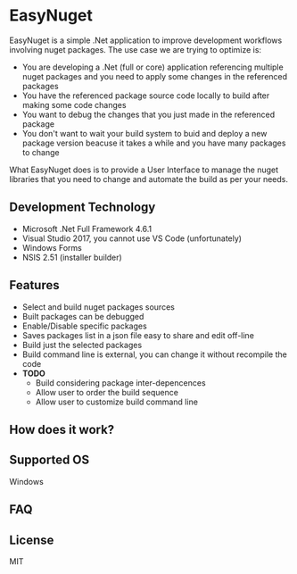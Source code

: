 # EasyNuget

EasyNuget is a simple .Net application to improve development workflows involving nuget packages. The use case we are trying to optimize is:

- You are developing a .Net (full or core) application referencing multiple nuget packages and you need to apply some changes in the referenced packages
- You have the referenced package source code locally to build after making some code changes
- You want to debug the changes that you just made in the referenced package
- You don't want to wait your build system to buid and deploy a new package version beacuse it takes a while and you have many packages to change

What EasyNuget does is to provide a User Interface to manage the nuget libraries that you need to change and automate the build as per your needs.

## Development Technology

- Microsoft .Net Full Framework 4.6.1
- Visual Studio 2017, you cannot use VS Code (unfortunately)
- Windows Forms
- NSIS 2.51 (installer builder)

## Features

- Select and build nuget packages sources
- Built packages can be debugged
- Enable/Disable specific packages
- Saves packages list in a json file easy to share and edit off-line
- Build just the selected packages
- Build command line is external, you can change it without recompile the code
- **TODO**
    -  Build considering package inter-depencences
    -  Allow user to order the build sequence
    -  Allow user to customize build command line

## How does it work?



## Supported OS

Windows

## FAQ



## License

MIT
